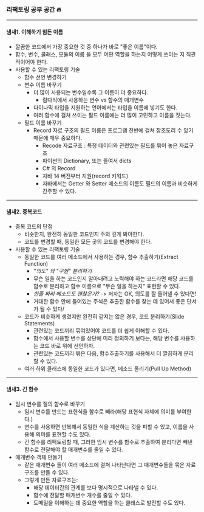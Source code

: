 ### 리팩토링 공부 공간 🔥

---
#### 냄새1. 이해하기 힘든 이름
* 깔끔한 코드에서 가장 중요한 것 중 하나가 바로 "좋은 이름"이다.
* 함수, 변수, 클래스, 모듈의 이름 들 모두 어떤 역할을 하는지 어떻게 쓰이는 지 직관적이어야 한다.
* 사용할 수 있는 리팩토링 기술
  * 함수 선언 변경하기
  * 변수 이름 바꾸기
    * 더 많이 사용되는 변수일수록 그 이름이 더 중요하다.
      * 람다식에서 사용하는 변수 vs 함수의 매개변수
    * 다이나믹 타입을 지원하는 언어에서는 타입을 이름에 넣기도 한다.
    * 여러 함수에 걸쳐 쓰이는 필드 이름에는 더 많이 고민하고 이름을 짓는다.
  * 필드 이름 바꾸기
    * Record 자료 구조의 필드 이름은 프로그램 전반에 걸쳐 참조도리 수 있기 때문에 매우 중요하다.
      * Recode 자료구조 : 특정 데이터와 관련있는 필드를 묶어 놓은 자료구조
      * 파이썬의 Dictionary, 또는 줄여서 dicts
      * C# 의 Record
      * 자바 14 버전부터 지원(record 키워드)
      * 자바에서는 Getter 와 Setter 메소드의 이름도 필드의 이름과 비슷하게 간주할 수 있다.


---
#### 냄새2. 중복코드
* 중복 코드의 단점
  * 비슷한지, 완전히 동일한 코드인지 주의 깊게 봐야한다.
  * 코드를 변경할 때, 동일한 모든 곳의 코드를 변경해야 한다.
* 사용할 수 있는 리팩토링 기술
  * 동일한 코드를 여러 메소드에서 사용하는 경우, 함수 추출하기(Extract Function)
    * *"의도" 와 "구현" 분리하기*
    * 무슨 일을 하는 코드인지 알아내려고 노력해야 하는 코드라면 해당 코드를 함수로 분리하고 함수 이름으로 "무슨 일을 하는지" 표현할 수 있다.
    * *한줄 짜리 메소드도 괜찮은가?*  -> 저자는 OK, 의도를 잘 들어낼 수 있다면!
    * 거대한 함수 안에 들어있는 주석은 추출한 함수를 찾는 데 있어서 좋은 단서가 될 수 있다/
  * 코드가 비슷하게 생겼지만 완전히 같지는 않은 경우, 코드 분리하기(Slide Statements)
    * 관련있는 코드끼리 묶여있어야 코드를 더 쉽게 이해할 수 있다.
    * 함수에서 사용할 변수를 상단에 미리 정의하기 보다는, 해당 변수를 사용하는 코드 바로 위에 선언하자.
    * 관련있는 코드끼리 묶은 다음, 함수추출하기를 사용해서 더 깔끔하게 분리할 수 있다.
  * 여러 하위 클래스에 동일한 코드가 있다면, 메소드 올리기(Pull Up Method)
---
#### 냄새3. 긴 함수
* 임시 변수를 질의 함수로 바꾸기
  * 임시 변수를 만드는 표현식을 함수로 빼라(해당 표현식 자체에 의미를 부여한다.)
  * 변수를 사용하면 반복해서 동일한 식을 계산하는 것을 피할 수 있고, 이름을 사용해 의미를 표현할 수도 있다.
  * 긴 함수를 리팩토링할 때, 그러한 임시 변수를 함수로 추출하여 분리다면 빼낸 함수로 전달해야 할 매개변수를 줄일 수 있다.
* 매개변수 객체 만들기
  * 같은 매개변수 들이 여러 메소드에 걸쳐 나타난다면 그 매개변수들을 묶은 자료 구조를 만들 수 있다.
  * 그렇게 만든 자료구조는:
    * 해당 데이터간의 관계를 보다 명시적으로 나타낼 수 있다.
    * 함수에 전달할 매개변수 개수를 줄일 수 있다.
    * 도메일을 이해하는 데 중요한 역할을 하는 클래스로 발전할 수도 있다.

  
 
